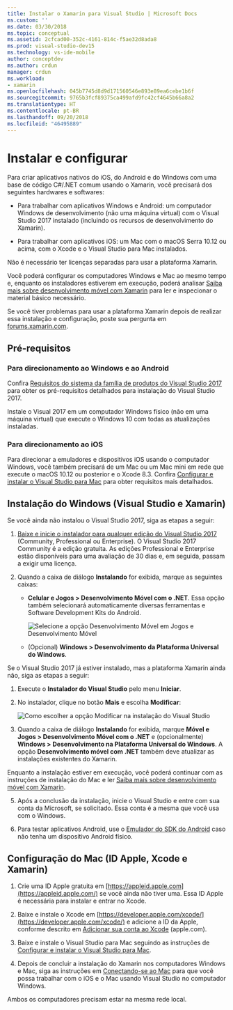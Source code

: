 ```yaml
---
title: Instalar o Xamarin para Visual Studio | Microsoft Docs
ms.custom: ''
ms.date: 03/30/2018
ms.topic: conceptual
ms.assetid: 2cfcad00-352c-4161-814c-f5ae32d8ada8
ms.prod: visual-studio-dev15
ms.technology: vs-ide-mobile
author: conceptdev
ms.author: crdun
manager: crdun
ms.workload:
- xamarin
ms.openlocfilehash: 045b7745d8d9d171560546e893e89ea6cebe1b6f
ms.sourcegitcommit: 9765b3fcf89375ca499afd9fc42cf4645b66a8a2
ms.translationtype: HT
ms.contentlocale: pt-BR
ms.lasthandoff: 09/20/2018
ms.locfileid: "46495889"
---
```

# <a name="setup-and-install"></a>Instalar e configurar

Para criar aplicativos nativos do iOS, do Android e do Windows com uma base de código C#/.NET comum usando o Xamarin, você precisará dos seguintes hardwares e softwares:

-   Para trabalhar com aplicativos Windows e Android: um computador Windows de desenvolvimento (não uma máquina virtual) com o Visual Studio 2017 instalado (incluindo os recursos de desenvolvimento do Xamarin).

-   Para trabalhar com aplicativos iOS: um Mac com o macOS Serra 10.12 ou acima, com o Xcode e o Visual Studio para Mac instalados.

Não é necessário ter licenças separadas para usar a plataforma Xamarin.

Você poderá configurar os computadores Windows e Mac ao mesmo tempo e, enquanto os instaladores estiverem em execução, poderá analisar [Saiba mais sobre desenvolvimento móvel com Xamarin](../cross-platform/learn-about-mobile-development-with-xamarin.md) para ler e inspecionar o material básico necessário.

Se você tiver problemas para usar a plataforma Xamarin depois de realizar essa instalação e configuração, poste sua pergunta em [forums.xamarin.com](http://forums.xamarin.com/).

<a name="prereq" />

## <a name="pre-requisites"></a>Pré-requisitos

###  <a name="for-targeting-windows-and-android"></a>Para direcionamento ao Windows e ao Android

Confira [Requisitos do sistema da família de produtos do Visual Studio 2017](/visualstudio/productinfo/vs2017-system-requirements-vs) para obter os pré-requisitos detalhados para instalação do Visual Studio 2017.

Instale o Visual 2017 em um computador Windows físico (não em uma máquina virtual) que execute o Windows 10 com todas as atualizações instaladas.

### <a name="for-targeting-ios"></a>Para direcionamento ao iOS

Para direcionar a emuladores e dispositivos iOS usando o computador Windows, você também precisará de um Mac ou um Mac mini em rede que execute o macOS 10.12 ou posterior e o Xcode 8.3. Confira [Configurar e instalar o Visual Studio para Mac](/visualstudio/mac/installation) para obter requisitos mais detalhados.

<a name="windows" />

##  <a name="windows-setup-visual-studio-and-xamarin"></a>Instalação do Windows (Visual Studio e Xamarin)

Se você ainda não instalou o Visual Studio 2017, siga as etapas a seguir:

1.  [Baixe e inicie o instalador para qualquer edição do Visual Studio 2017](https://visualstudio.microsoft.com/downloads/?utm_medium=microsoft&utm_source=docs.microsoft.com&utm_campaign=button+cta&utm_content=download+vs2017) (Community, Professional ou Enterprise). O Visual Studio 2017 Community é a edição gratuita. As edições Professional e Enterprise estão disponíveis para uma avaliação de 30 dias e, em seguida, passam a exigir uma licença.

2.  Quando a caixa de diálogo **Instalando** for exibida, marque as seguintes caixas:

    - **Celular e Jogos > Desenvolvimento Móvel com o .NET**. Essa opção também selecionará automaticamente diversas ferramentas e Software Development Kits do Android.

        ![Selecione a opção Desenvolvimento Móvel em Jogos e Desenvolvimento Móvel](../cross-platform/media/cross-plat-xamarin-setup-2a.png "Instalação 2 entre várias plataformas do Xamarin")

    - (Opcional) **Windows > Desenvolvimento da Plataforma Universal do Windows**.

Se o Visual Studio 2017 já estiver instalado, mas a plataforma Xamarin ainda não, siga as etapas a seguir:

1. Execute o **Instalador do Visual Studio** pelo menu **Iniciar**.

2.  No instalador, clique no botão **Mais** e escolha **Modificar**:

    ![Como escolher a opção Modificar na instalação do Visual Studio](../cross-platform/media/cross-plat-xamarin-setup-1a.png "Instalação 1 entre várias plataformas do Xamarin")

3.  Quando a caixa de diálogo **Instalando** for exibida, marque **Móvel e Jogos > Desenvolvimento Móvel com o .NET** e (opcionalmente) **Windows > Desenvolvimento na Plataforma Universal do Windows**. A opção **Desenvolvimento móvel com .NET** também deve atualizar as instalações existentes do Xamarin.

Enquanto a instalação estiver em execução, você poderá continuar com as instruções de instalação do Mac e ler [Saiba mais sobre desenvolvimento móvel com Xamarin](../cross-platform/learn-about-mobile-development-with-xamarin.md).

5.  Após a conclusão da instalação, inicie o Visual Studio e entre com sua conta da Microsoft, se solicitado. Essa conta é a mesma que você usa com o Windows.

6.  Para testar aplicativos Android, use o [Emulador do SDK do Android](/xamarin/android/get-started/installation/android-emulator/) caso não tenha um dispositivo Android físico.

<a name="mac" />

##  <a name="mac-setup-apple-id-xcode-and-xamarin"></a>Configuração do Mac (ID Apple, Xcode e Xamarin)

1.  Crie uma ID Apple gratuita em [https://appleid.apple.com](https://appleid.apple.com/) se você ainda não tiver uma. Essa ID Apple é necessária para instalar e entrar no Xcode.

2.  Baixe e instale o Xcode em [https://developer.apple.com/xcode/](https://developer.apple.com/xcode/) e adicione a ID da Apple, conforme descrito em [Adicionar sua conta ao Xcode](https://developer.apple.com/library/content/documentation/IDEs/Conceptual/AppStoreDistributionTutorial/AddingYourAccounttoXcode/AddingYourAccounttoXcode.html#//apple_ref/doc/uid/TP40013839-CH40-SW1) (apple.com).

3.  Baixe e instale o Visual Studio para Mac seguindo as instruções de [Configurar e instalar o Visual Studio para Mac](/visualstudio/mac/installation).

4.  Depois de concluir a instalação do Xamarin nos computadores Windows e Mac, siga as instruções em [Conectando-se ao Mac](/xamarin/ios/get-started/installation/windows/connecting-to-mac/) para que você possa trabalhar com o iOS e o Mac usando Visual Studio no computador Windows.

Ambos os computadores precisam estar na mesma rede local.
